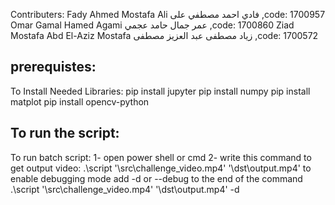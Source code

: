 Contributers:
Fady Ahmed Mostafa Ali فادي احمد مصطفي على ,code: 1700957
Omar Gamal Hamed Agami عمر جمال حامد عجمي ,code: 1700860
Ziad Mostafa Abd El-Aziz Mostafa زياد مصطفى عبد العزيز مصطفى ,code: 1700572

## prerequistes:

To Install Needed Libraries:
pip install jupyter
pip install numpy
pip install matplot
pip install opencv-python

## To run the script:

To run batch script:
1- open power shell or cmd
2- write this command to get output video:
.\script '\src\challenge_video.mp4' '\dst\output.mp4'
to enable debugging mode add -d or --debug to the end of the command
.\script '\src\challenge_video.mp4' '\dst\output.mp4' -d
